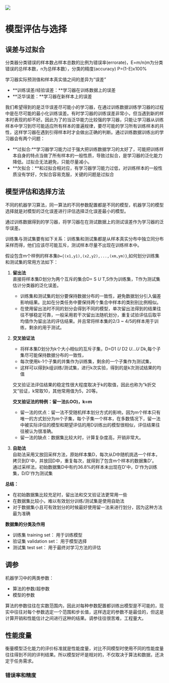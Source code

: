 ![](https://i.loli.net/2019/01/10/5c37362b1e6f7.jpg)
# 模型评估与选择  

## 误差与过拟合

分类器分类错误的样本数占样本总数的比例为错误率(errorate)，E=m/n(m为分类错误的总样本数，n为总样本数），分类的精度(accuracy) P=(1-E)x100% 

学习器实际预测值和样本真实值之间的差异为“误差”

- **训练误差/经验误差：**学习器在训练数据上的误差
- **泛华误差：**学习器在新样本上的误差

我们希望得到的是泛华误差尽可能小的学习器，在通过训练数据训练学习器的过程中是在尽可能的最小化训练误差。有时学习器的训练误差非常小，但当遇到新的样本时表现的却不好。因此为了的当泛华能力比较强的学习器，只能让学习器从训练样本中学习到尽可能适应所有样本的普遍规律，要尽可能的学习所有训练样本的共性，这样学习器在遇到引得样本时才会做出正确的判断。通过训练数据训练出的学习器会有两个问题：

- **过拟合:**学习器学习能力过于强大把训练数据学习的太好了，可能把训练样本自身的特点当做了所有样本的一般性质，导致过拟合，是学习器的泛化能力降低。过拟合无法避免，只能尽量减小。
- **欠拟合：**和过拟合相对应，有学习器学习能力过低，对训练样本的一般性质没有学好，欠拟合容易克服，关键的问题是过拟合  

## 模型评估和选择方法

不同的机器学习算法，同一算法的不同参数配置都是不同的模型，机器学习的模型选择就是对模型的泛化误差进行评估选择泛化误差最小的模型。

通过训练数据得到的学习器，将学习器在在测试数据上的测试误差作为学习器的泛华误差。   

训练集与测试集要有如下关系：训练集和测试集都是从样本真实分布中独立同分布采样而得，他们应该尽可能互斥，测试样本尽量不出现在训练样本中。

假设包含m个样例的样本集```D={(x1,y1),(x2,y2),...,(xm,ym)}```,如何划分训练集和测试集的常用方法如下：      

1. **留出法**   
直接将样本集D划分为两个互斥的集合D= S *U* T,S作为训练集，T作为测试集估计分类器的泛化误差。      
	- 训练集和测试集的划分要保持数据分布的一致性，避免数据划分引入偏差影响结果。比如在分类任务中要保持两个集合中样本的类别别比例相似。
	- 在使用留出法时不同的划分会得到不同的模型，单次留出法得到的结果往往不够稳定可靠，一般采用若干次留出法随机划分，重复试验评估后取平均值作为留出法的评估结果。并且常将样本集的2/3 ~ 4/5的样本用于训练，剩余的用于测试。

2. **交叉验证法**   
	- 将样本集D划分为k个大小相似的互斥子集，D=D1 *U* D2 *U*...*U* Dk,每个子集尽可能保持数据分布的一致性，   
	- 每次使用k-1个子集的并集作为训练集，剩余的一个子集作为测试集，    
	- 这样可以得到k组训练/测试集，进行k次实验，得到的是k次测试结果的均值      
	                      	 
	交叉验证法评估结果的稳定性很大程度取决于k的取值，因此也称为“k折交叉”验证，k常取10，其他常用值为5，20等。   
	
	**交叉验证法的特例：留一法(LOO)，k=m**
	- 留一法的优点：留一法不受随机样本划分方式的影响，因为m个样本只有唯一的方式划分为m个子集，每个子集一个样本，在多数情况下，留一法中被实际评估的模型和期望评估的用D训练出的模型很相似，评估结果往往被认为很准确。
	- 留一法的缺点：数据集比较大时，计算复杂度高，开销非常大。
3. **自助法**   
自助法采用又放回采样方法，原始样本集D，每次从D中随机挑选一个样本，拷贝到D'中，并放回D中，重复每次，就得到了包含m个样本的数据集D'。   
通过采样法，初始数据集D中有约36.8%的样本未出现在D'中，D'作为训练集，D/D'作为测试集    

**总结：**

- 在初始数据集比较充足时，留出法和交叉验证法更常用一些
- 在数据集比较小，难以有效划分训练/测试集是使用自助法
- 对于数据集小且可有效划分的时候最好使用留一法来进行划分，因为这种方法最为准确  

**数据集的分类及作用**

- 训练集 training set： 用于训练模型   
- 验证集 validation set： 用于模型选择    
- 测试集 test set： 用于最终对学习方法的评估 

## 调参  

机器学习中的两类参数：

- 算法的参数/超参数
- 模型的参数

算法的参数往往在实数范围内，因此对每种参数配置都训练出模型是不可能的，现实中往往对每个参数选定一个范围和步长值，这样选定的参数不是最佳的，但这是计算开销和性能估计之间进行这种的结果。调参往往很苦难，工程量大。

## 性能度量
衡量模型泛化能力的评价标准就是性能度量，对比不同模型时使用不同的性能度量往往得到不同的评判结果。所以模型好坏是相对的，不仅取决于算法和数据，还决定于任务需求。
### 错误率和精度












